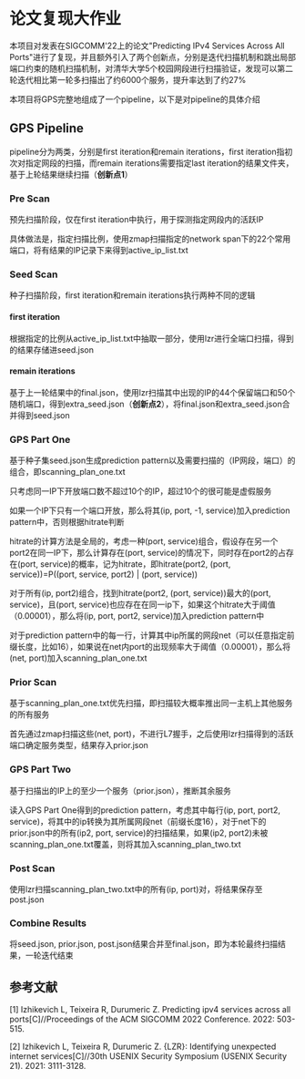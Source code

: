 # 论文复现大作业
本项目对发表在SIGCOMM'22上的论文"Predicting IPv4 Services Across All Ports"进行了复现，并且额外引入了两个创新点，分别是迭代扫描机制和跳出局部端口约束的随机扫描机制，对清华大学5个校园网段进行扫描验证，发现可以第二轮迭代相比第一轮多扫描出了约6000个服务，提升率达到了约27%

本项目将GPS完整地组成了一个pipeline，以下是对pipeline的具体介绍

## GPS Pipeline
pipeline分为两类，分别是first iteration和remain iterations，first iteration指初次对指定网段的扫描，而remain iterations需要指定last iteration的结果文件夹，基于上轮结果继续扫描（**创新点1**）

### Pre Scan
预先扫描阶段，仅在first iteration中执行，用于探测指定网段内的活跃IP

具体做法是，指定扫描比例，使用zmap扫描指定的network span下的22个常用端口，将有结果的IP记录下来得到active_ip_list.txt

### Seed Scan
种子扫描阶段，first iteration和remain iterations执行两种不同的逻辑

#### first iteration
根据指定的比例从active_ip_list.txt中抽取一部分，使用lzr进行全端口扫描，得到的结果存储进seed.json

#### remain iterations
基于上一轮结果中的final.json，使用lzr扫描其中出现的IP的44个保留端口和50个随机端口，得到extra_seed.json（**创新点2**），将final.json和extra_seed.json合并得到seed.json

### GPS Part One
基于种子集seed.json生成prediction pattern以及需要扫描的（IP网段，端口）的组合，即scanning_plan_one.txt

只考虑同一IP下开放端口数不超过10个的IP，超过10个的很可能是虚假服务

如果一个IP下只有一个端口开放，那么将其(ip, port, -1, service)加入prediction pattern中，否则根据hitrate判断

hitrate的计算方法是全局的，考虑一种(port, service)组合，假设存在另一个port2在同一IP下，那么计算存在(port, service)的情况下，同时存在port2的占存在(port, service)的概率，记为hitrate，即hitrate(port2, (port, service))=P((port, service, port2) | (port, service))

对于所有(ip, port2)组合，找到hitrate(port2, (port, service))最大的(port, service)，且(port, service)也应存在在同一ip下，如果这个hitrate大于阈值（0.00001），那么将(ip, port, port2, service)加入prediction pattern中

对于prediction pattern中的每一行，计算其中ip所属的网段net（可以任意指定前缀长度，比如16），如果说在net内port的出现频率大于阈值（0.00001），那么将(net, port)加入scanning_plan_one.txt

### Prior Scan
基于scanning_plan_one.txt优先扫描，即扫描较大概率推出同一主机上其他服务的所有服务

首先通过zmap扫描这些(net, port)，不进行L7握手，之后使用lzr扫描得到的活跃端口确定服务类型，结果存入prior.json

### GPS Part Two
基于扫描出的IP上的至少一个服务（prior.json），推断其余服务

读入GPS Part One得到的prediction pattern，考虑其中每行(ip, port, port2, service)，将其中的ip转换为其所属网段net（前缀长度16），对于net下的prior.json中的所有(ip2, port, service)的扫描结果，如果(ip2, port2)未被scanning_plan_one.txt覆盖，则将其加入scanning_plan_two.txt

### Post Scan
使用lzr扫描scanning_plan_two.txt中的所有(ip, port)对，将结果保存至post.json

### Combine Results
将seed.json, prior.json, post.json结果合并至final.json，即为本轮最终扫描结果，一轮迭代结束

## 参考文献
[1] Izhikevich L, Teixeira R, Durumeric Z. Predicting ipv4 services across all ports[C]//Proceedings of the ACM SIGCOMM 2022 Conference. 2022: 503-515.

[2] Izhikevich L, Teixeira R, Durumeric Z. {LZR}: Identifying unexpected internet services[C]//30th USENIX Security Symposium (USENIX Security 21). 2021: 3111-3128.